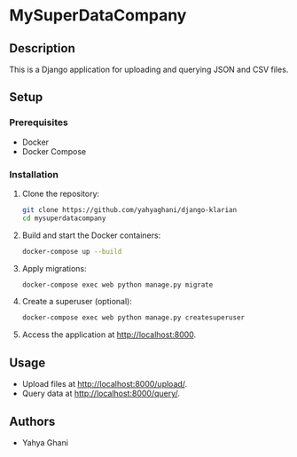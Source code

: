 # MySuperDataCompany

## Description
This is a Django application for uploading and querying JSON and CSV files.

## Setup

### Prerequisites
- Docker
- Docker Compose

### Installation

1. Clone the repository:
    ```sh
    git clone https://github.com/yahyaghani/django-klarian
    cd mysuperdatacompany
    ```

2. Build and start the Docker containers:
    ```sh
    docker-compose up --build
    ```

3. Apply migrations:
    ```sh
    docker-compose exec web python manage.py migrate
    ```

4. Create a superuser (optional):
    ```sh
    docker-compose exec web python manage.py createsuperuser
    ```

5. Access the application at [http://localhost:8000](http://localhost:8000).

## Usage

- Upload files at [http://localhost:8000/upload/](http://localhost:8000/upload/).
- Query data at [http://localhost:8000/query/](http://localhost:8000/query/).

## Authors
- Yahya Ghani

